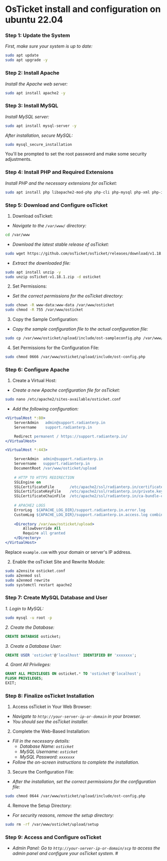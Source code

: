 # OsTicket install and configuration on ubuntu 22.04

### Step 1: Update the System
_First, make sure your system is up to date:_

```bash
sudo apt update
sudo apt upgrade -y
```
### Step 2: Install Apache
_Install the Apache web server:_
```bash
sudo apt install apache2 -y
```
### Step 3: Install MySQL
_Install MySQL server:_

```bash
sudo apt install mysql-server -y
```
_After installation, secure MySQL:_
```bash
sudo mysql_secure_installation
```
You'll be prompted to set the root password and make some security adjustments.

### Step 4: Install PHP and Required Extensions
_Install PHP and the necessary extensions for osTicket:_
```bash
sudo apt install php libapache2-mod-php php-cli php-mysql php-xml php-imap php-mbstring php-intl php-gd php-json php-curl php-bz2 -y
```
### Step 5: Download and Configure osTicket
1. Download osTicket:

- _Navigate to the `/var/www/` directory:_
```bash
cd /var/www
```
- _Download the latest stable release of osTicket:_
```bash
sudo wget https://github.com/osTicket/osTicket/releases/download/v1.18.1/osTicket-v1.18.1.zip
```
- _Extract the downloaded file:_
```bash
sudo apt install unzip -y
sudo unzip osTicket-v1.18.1.zip -d osticket
```
2. Set Permissions:

- _Set the correct permissions for the osTicket directory:_

```bash
sudo chown -R www-data:www-data /var/www/osticket
sudo chmod -R 755 /var/www/osticket
```
3. Copy the Sample Configuration:
- _Copy the sample configuration file to the actual configuration file:_
```bash
sudo cp /var/www/osticket/upload/include/ost-sampleconfig.php /var/www/osticket/upload/include/ost-config.php
```
4. Set Permissions for the Configuration File:
```bash
sudo chmod 0666 /var/www/osticket/upload/include/ost-config.php
```
### Step 6: Configure Apache
1. Create a Virtual Host:

- _Create a new Apache configuration file for osTicket:_

```bash
sudo nano /etc/apache2/sites-available/osticket.conf
```
- _Add the following configuration:_

```apache
<VirtualHost *:80>
    ServerAdmin   admin@support.radianterp.in
    Servername    support.radianterp.in

    Redirect permanent / https://support.radianterp.in/
</VirtualHost>                 

<VirtualHost *:443>

    ServerAdmin  admin@support.radianterp.in
    Servername   support.radianterp.in
    DocumentRoot /var/www/osticket/upload
       
    # HTTP TO HTTPS REDIRECTION
    SSLEngine on
    SSLCertificateFile       /etc/apache2/ssl/radianterp.in/certificate.crt
    SSLCertificateKeyFile    /etc/apache2/ssl/radianterp.in/private.key
    SSLCertificateChainFile  /etc/apache2/ssl/radianterp.in/ca-bundle-client.crt
    
    # APACHE2 LOGS
    ErrorLog  ${APACHE_LOG_DIR}/support.radianterp.in.error.log
    CustomLog ${APACHE_LOG_DIR}/support.radianterp.in.access.log combined
      
    <Directory /var/www/osticket/upload>
        AllowOverride All
        Require all granted
    </Directory>
</VirtualHost>
```
Replace `example.com` with your domain or server's IP address.

2. Enable the osTicket Site and Rewrite Module:
```bash
sudo a2ensite osticket.conf
sudo a2enmod ssl
sudo a2enmod rewrite
sudo systemctl restart apache2 
```
### Step 7: Create MySQL Database and User
_1. Login to MySQL:_
```bash
sudo mysql -u root -p
```
_2. Create the Database:_
```sql
CREATE DATABASE osticket;
```
_3. Create a Database User:_
```sql
CREATE USER 'osticket'@'localhost' IDENTIFIED BY 'xxxxxxx';
```
_4. Grant All Privileges:_
```sql
GRANT ALL PRIVILEGES ON osticket.* TO 'osticket'@'localhost';
FLUSH PRIVILEGES;
EXIT;
```
### Step 8: Finalize osTicket Installation
1. Access osTicket in Your Web Browser:
- _Navigate to `http://your-server-ip-or-domain` in your browser._
- _You should see the osTicket installer._

2. Complete the Web-Based Installation:

- _Fill in the necessary details:_
   - _Database Name: `osticket`_
   - _MySQL Username: `osticket`_
   - _MySQL Password: `xxxxxxx`_
- _Follow the on-screen instructions to complete the installation._
3. Secure the Configuration File:
- _After the installation, set the correct permissions for the configuration file:_
```bash
sudo chmod 0644 /var/www/osticket/upload/include/ost-config.php
```
4. Remove the Setup Directory:
- _For security reasons, remove the setup directory:_
```bash
sudo rm -rf /var/www/osticket/upload/setup
```
### Step 9: Access and Configure osTicket
- _Admin Panel: Go to `http://your-server-ip-or-domain/scp` to access the admin panel and configure your osTicket system._ #

